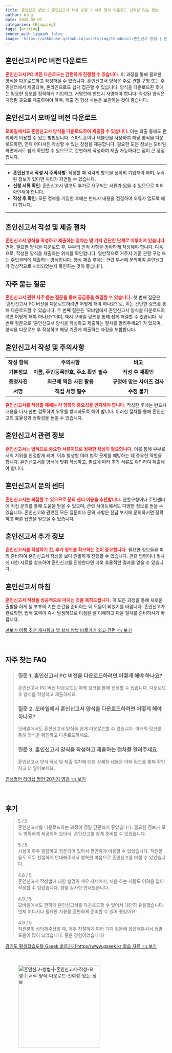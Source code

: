 ```yaml
---
title: 혼인신고 방법 | 혼인신고서 작성 요령 | 서식 양식 다운로드 신뢰성 있는 정보
author: bing
date: 2025-02-01
categories: [Blogging]
tags: [writing]
render_with_liquid: false
image: 'https://adkhouse.github.io/assets/img/thumbnail/혼인신고-방법-|-혼인신고서-작성-요령-|-서식-양식-다운로드-신뢰성-있는-정보.webp'
---
```



<h2 id='혼인신고서-PC버전-다운로드'>혼인신고서 PC 버전 다운로드</h2>

<p><b><span style="color: #ee2323;">혼인신고서 PC 버전 다운로드는 간편하게 진행할 수 있습니다.</span></b> 이 과정을 통해 필요한 양식을 다운로드하고 작성하실 수 있습니다. 혼인신고서 양식은 주로 관할 구청 또는 주민센터에서 제공되며, 온라인으로도 쉽게 접근할 수 있습니다. 양식을 다운로드한 후에는 필요한 정보를 정확하게 기입하고, 서명란에 반드시 서명해야 합니다. 작성된 양식은 지정된 곳으로 제출하여야 하며, 제출 전 항상 사본을 보관하는 것이 좋습니다.</p>

<h2 id='모바일버전-다운로드'>혼인신고서 모바일 버전 다운로드</h2>

<p><b><span style="color: #ee2323;">모바일에서도 혼인신고서 양식을 다운로드하여 제출할 수 있습니다.</span></b> 이는 외출 중에도 편리하게 이용할 수 있는 방법입니다. 스마트폰이나 태블릿을 사용하여 해당 양식을 다운로드하면, 언제 어디서든 작성할 수 있는 장점을 제공합니다. 필요한 모든 정보는 모바일 화면에서도 쉽게 확인할 수 있으므로, 간편하게 작성하여 제출 가능하다는 점이 큰 장점입니다.</p>

<hr />

<ul>
    <li><b>혼인신고서 작성 시 주의사항</b>: 작성할 때 각각의 항목을 정확히 기입해야 하며, 누락된 정보가 있다면 처리가 지연될 수 있습니다.</li>
    <li><b>신청 서류 확인</b>: 혼인신고서 말고도 추가로 요구되는 서류가 있을 수 있으므로 미리 확인해야 합니다.</li>
    <li><b>작성 후 확인</b>: 모든 정보를 기입한 후에는 반드시 내용을 점검하여 오류가 없도록 해야 합니다.</li>
</ul>

<hr />

<h2 id='혼인신고서-양식-작성-절차'>혼인신고서 작성 및 제출 절차</h2>

<p><b><span style="color: #ee2323;">혼인신고서 양식을 작성하고 제출하는 절차는 몇 가지 간단한 단계로 이루어져 있습니다.</span></b> 먼저, 필요한 양식을 다운로드 후, 부부의 인적 사항을 정확하게 작성해야 합니다. 다음으로, 작성한 양식을 제출하는 위치를 확인합니다. 일반적으로 거주지 기준 관할 구청 또는 주민센터에 제출하는 방식입니다. 양식 제출 후에는 관련 부서에 문의하여 혼인신고가 정상적으로 처리되었는지 확인하는 것이 좋습니다.</p>

<h2 id='자주묻는질문'>자주 묻는 질문</h2>

<p><b><span style="color: #ee2323;">혼인신고서 관련 자주 묻는 질문을 통해 궁금증을 해결할 수 있습니다.</span></b> 첫 번째 질문은 '혼인신고서 PC 버전을 다운로드하려면 어떻게 해야 하나요?'로, 이는 간단한 링크를 통해 다운로드할 수 있습니다. 두 번째 질문은 '모바일에서 혼인신고서 양식을 다운로드하려면 어떻게 해야 하나요?'이며, 역시 모바일 링크를 통해 쉽게 해결할 수 있습니다. 세 번째 질문으로 '혼인신고서 양식을 작성하고 제출하는 절차를 알려주세요?'가 있으며, 양식을 다운로드 후 작성하고 해당 기관에 제출하는 과정을 포함합니다.</p>

<h2 id='혼인신고서-주의사항'>혼인신고서 작성 및 주의사항</h2>

<table>
    <tr>
        <td style="text-align: center; height: 17px;"><b>작성 항목</b></td>
        <td style="text-align: center; height: 17px;"><b>주의사항</b></td>
        <td style="text-align: center; height: 17px;"><b>비고</b></td>
    </tr>
    <tr>
        <td style="text-align: center; height: 17px;"><b>기본정보</b></td>
        <td style="text-align: center; height: 17px;"><b>이름, 주민등록번호, 주소 확인 필수</b></td>
        <td style="text-align: center; height: 17px;"><b>작성 후 재확인</b></td>
    </tr>
    <tr>
        <td style="text-align: center; height: 17px;"><b>증명사진</b></td>
        <td style="text-align: center; height: 17px;"><b>최근에 찍은 사진 활용</b></td>
        <td style="text-align: center; height: 17px;"><b>규정에 맞는 사이즈 검사</b></td>
    </tr>
    <tr>
        <td style="text-align: center; height: 17px;"><b>서명</b></td>
        <td style="text-align: center; height: 17px;"><b>직접 서명 필수</b></td>
        <td style="text-align: center; height: 17px;"><b>수정 불가</b></td>
    </tr>
</table>

<p><b><span style="color: #ee2323;">혼인신고서를 작성할 때에는 각 항목의 중요성을 인지해야 합니다.</span></b> 작성한 후에는 반드시 내용을 다시 한번 검토하여 오류를 방지하도록 해야 합니다. 이러한 절차를 통해 혼인신고의 효율성과 정확성을 높일 수 있습니다.</p>

<h2 id='혼인신고서-관련-정보'>혼인신고서 관련 정보</h2>

<p><b><span style="color: #ee2323;">혼인신고서는 법적으로 중요한 서류이므로 정확한 작성이 필요합니다.</span></b> 이를 통해 부부로서의 지위를 인정받게 되며, 이후 발생할 여러 법적 문제를 예방하는 데 중요한 역할을 합니다. 혼인신고서를 양식에 맞춰 작성하고, 필요에 따라 추가 서류도 확인하여 제출해야 합니다.</p>

<h2 id='혼인신고서-문의센터'>혼인신고서 문의 센터</h2>

<p><b><span style="color: #ee2323;">혼인신고서는 복잡할 수 있으므로 문의 센터 이용을 추천합니다.</span></b> 관할구청이나 주민센터에 직접 문의를 통해 도움을 받을 수 있으며, 관련 사이트에서도 다양한 정보를 얻을 수 있습니다. 혼인신고와 관련된 모든 질문이나 문의 사항은 전담 부서에 문의하시면 정확하고 빠른 답변을 얻으실 수 있습니다.</p>

<h2 id='혼인신고서-추가-정보'>혼인신고서 추가 정보</h2>

<p><b><span style="color: #ee2323;">혼인신고서를 작성하기 전, 추가 정보를 확보하는 것이 중요합니다.</span></b> 필요한 정보들을 미리 준비하여 혼인신고서 작성을 보다 원활하게 진행할 수 있습니다. 관련 법령이나 절차에 대한 자료를 참조하여 혼인신고를 진행한다면 더욱 효율적인 결과를 얻을 수 있습니다.</p>

<h2 id='혼인신고서-마침'>혼인신고서 마침</h2>

<p><b><span style="color: #ee2323;">혼인신고서 작성을 성공적으로 마치신 것을 축하드립니다.</span></b> 이 모든 과정을 통해 새로운 출발을 하게 될 부부의 기쁜 순간을 준비하는 데 도움이 되었기를 바랍니다. 혼인신고가 완료되면, 법적 효력이 즉시 발생하므로 이점을 잘 이해하고 다음 절차를 준비하시기 바랍니다.</p>


<p><a class="click-button" title="만보기 어플 추천 캐시워크 앱 설치 방법 바로가기 쉽고 간편" href="https://adkhouse.github.io/posts/%EB%A7%8C%EB%B3%B4%EA%B8%B0-%EC%96%B4%ED%94%8C-%EC%B6%94%EC%B2%9C-%EC%BA%90%EC%8B%9C%EC%9B%8C%ED%81%AC-%EC%95%B1-%EC%84%A4%EC%B9%98-%EB%B0%A9%EB%B2%95-%EB%B0%94%EB%A1%9C%EA%B0%80%EA%B8%B0-%EC%89%BD%EA%B3%A0-%EA%B0%84%ED%8E%B8/" rel="dofollow">만보기 어플 추천 캐시워크 앱 설치 방법 바로가기 쉽고 간편 👈 보기</a></p><br>
<h2 id='자주_찾는_FAQ'>자주 찾는 FAQ</h2>
<div itemscope="" itemtype="https://schema.org/FAQPage"> 
<blockquote> 
<div itemscope="" itemprop="mainEntity" itemtype="https://schema.org/Question"> 
<h3 itemprop="name">질문 1. 혼인신고서 PC 버전을 다운로드하려면 어떻게 해야 하나요?</h3> 
<div itemscope="" itemprop="acceptedAnswer" itemtype="https://schema.org/Answer"> 
<span itemprop="text"> <p>혼인신고서 PC 버전 다운로드는 아래 링크를 통해 진행할 수 있습니다. 다운로드 후 양식을 작성하고 제출하세요.</p> </span> 
</div> 
</div> 
<div itemscope="" itemprop="mainEntity" itemtype="https://schema.org/Question"> 
<h3 itemprop="name">질문 2. 모바일에서 혼인신고서 양식을 다운로드하려면 어떻게 해야 하나요?</h3> 
<div itemscope="" itemprop="acceptedAnswer" itemtype="https://schema.org/Answer"> 
<span itemprop="text"> <p>모바일에서도 혼인신고서 양식을 쉽게 다운로드할 수 있습니다. 아래의 링크를 통해 양식을 확인하고 다운로드하세요.</p> </span> 
</div> 
</div> 
<div itemscope="" itemprop="mainEntity" itemtype="https://schema.org/Question"> 
<h3 itemprop="name">질문 3. 혼인신고서 양식을 작성하고 제출하는 절차를 알려주세요.</h3> 
<div itemscope="" itemprop="acceptedAnswer" itemtype="https://schema.org/Answer"> 
<span itemprop="text"> <p>혼인신고서 양식 작성 및 제출 절차에 대한 상세한 내용은 아래 링크를 통해 확인하고 더 알아보세요.</p> </span> 
</div> 
</div> 
</blockquote> 
</div>
<p><a class="click-button" title="인생명언 리더십 명언 20가지 영감" href="https://adkhouse.github.io/posts/%EC%9D%B8%EC%83%9D%EB%AA%85%EC%96%B8-%EB%A6%AC%EB%8D%94%EC%8B%AD-%EB%AA%85%EC%96%B8-20%EA%B0%80%EC%A7%80-%EC%98%81%EA%B0%90/" rel="dofollow">인생명언 리더십 명언 20가지 영감 👈 보기</a></p><br>
<h2 id='후기'>후기</h2>
<div itemscope itemtype="https://schema.org/Product">
  <blockquote>
  <div itemprop="review" itemscope itemtype="https://schema.org/Review">
      <div itemprop="reviewRating" itemscope itemtype="https://schema.org/Rating"> <span itemprop="ratingValue">5</span> / <span itemprop="bestRating">5</span> </div>
      <span itemprop="reviewBody">혼인신고서를 다운로드하는 과정이 정말 간편해서 좋았습니다. 필요한 정보가 모두 명확하게 제공되어 있어서, 혼인신고를 쉽게 준비할 수 있었습니다.</span>
  </div>
  <br>
  <div itemprop="review" itemscope itemtype="https://schema.org/Review">
      <div itemprop="reviewRating" itemscope itemtype="https://schema.org/Rating"> <span itemprop="ratingValue">5</span> / <span itemprop="bestRating">5</span> </div>
      <span itemprop="reviewBody">시설이 아주 깔끔하고 정돈되어 있어서 편안하게 이용할 수 있었습니다. 직원분들도 모두 친절하게 안내해주셔서 행복한 마음으로 혼인신고를 마칠 수 있었습니다.</span>
  </div>
  <br>
  <div itemprop="review" itemscope itemtype="https://schema.org/Review">
      <div itemprop="reviewRating" itemscope itemtype="https://schema.org/Rating"> <span itemprop="ratingValue">4.8</span> / <span itemprop="bestRating">5</span> </div>
      <span itemprop="reviewBody">혼인신고서 작성법에 대한 설명이 매우 자세해서, 처음 하는 사람도 어려움 없이 작성할 수 있었습니다. 정말 감사한 안내였습니다.</span>
  </div>
  <br>
  <div itemprop="review" itemscope itemtype="https://schema.org/Review">
      <div itemprop="reviewRating" itemscope itemtype="https://schema.org/Rating"> <span itemprop="ratingValue">4.9</span> / <span itemprop="bestRating">5</span> </div>
      <span itemprop="reviewBody">모바일에서도 편하게 혼인신고서를 다운로드할 수 있어서 대단히 유용했습니다. 언제 어디서나 필요한 서류를 간편하게 준비할 수 있어 좋았어요!</span>
  </div>
  <br>
  <div itemprop="review" itemscope itemtype="https://schema.org/Review">
      <div itemprop="reviewRating" itemscope itemtype="https://schema.org/Rating"> <span itemprop="ratingValue">4.9</span> / <span itemprop="bestRating">5</span> </div>
      <span itemprop="reviewBody">직원분이 상담해주셨을 때, 매우 친절하게 여러 가지 질문에 응답해주셔서 정말 도움이 많이 되었습니다. 좋은 경험이었습니다!</span>
  </div>
  </blockquote>
</div>
<p><a class="click-button" title="경기도 평생학습포털 Gseek 바로가기 https//www.gseek.kr 학습 자료" href="https://adkhouse.github.io/posts/%EA%B2%BD%EA%B8%B0%EB%8F%84-%ED%8F%89%EC%83%9D%ED%95%99%EC%8A%B5%ED%8F%AC%ED%84%B8-Gseek-%EB%B0%94%EB%A1%9C%EA%B0%80%EA%B8%B0-httpswww.gseek.kr-%ED%95%99%EC%8A%B5-%EC%9E%90%EB%A3%8C/" rel="dofollow">경기도 평생학습포털 Gseek 바로가기 https//www.gseek.kr 학습 자료 👈 보기</a></p><br>
<figure class="image"><img src="https://adkhouse.github.io/assets/img/thumbnail/혼인신고-방법-|-혼인신고서-작성-요령-|-서식-양식-다운로드-신뢰성-있는-정보.webp" alt="혼인신고-방법-|-혼인신고서-작성-요령-|-서식-양식-다운로드-신뢰성-있는-정보" width="256" height="256"></figure>